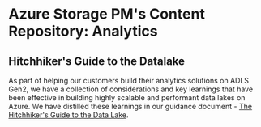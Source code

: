 # Azure Storage PM's Content Repository: Analytics

## Hitchhiker's Guide to the Datalake
As part of helping our customers build their analytics solutions on ADLS Gen2, we have a collection of considerations and key learnings that have been effective in building highly scalable and performant data lakes on Azure. We have distilled these learnings in our guidance document - [The Hitchhiker's Guide to the Data Lake](/Hitchhikers_Guide_to_the_Datalake/readme.md).